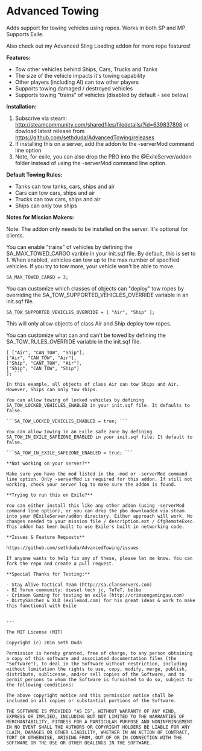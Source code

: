 # Advanced Towing

Adds support for towing vehicles using ropes. Works in both SP and MP. Supports Exile.

Also check out my Advanced Sling Loading addon for more rope features! 

**Features:**

- Tow other vehicles behind Ships, Cars, Trucks and Tanks 
- The size of the vehicle impacts it's towing capability 
- Other players (including AI) can tow other players 
- Supports towing damaged / destroyed vehicles 
- Supports towing "trains" of vehicles (disabled by default - see below) 

**Installation:**

1. Subscrive via steam: http://steamcommunity.com/sharedfiles/filedetails/?id=639837898 or dowload latest release from https://github.com/sethduda/AdvancedTowing/releases
2. If installing this on a server, add the addon to the -serverMod command line option
3. Note, for exile, you can also drop the PBO into the @ExileServer/addon folder instead of using the -serverMod command line option.


**Default Towing Rules:**

- Tanks can tow tanks, cars, ships and air 
- Cars can tow cars, ships and air 
- Trucks can tow cars, ships and air 
- Ships can only tow ships 

**Notes for Mission Makers:**

Note: The addon only needs to be installed on the server. It's optional for clients. 

You can enable "trains" of vehicles by defining the SA_MAX_TOWED_CARGO varible in your init.sqf file. By default, this is set to 1. When enabled, vehicles can tow up to the max number of specified vehicles. If you try to tow more, your vehicle won't be able to move. 

```SA_MAX_TOWED_CARGO = 3; ```

You can customize which classes of objects can "deploy" tow ropes by overriding the SA_TOW_SUPPORTED_VEHICLES_OVERRIDE variable in an init.sqf file. 

```SA_TOW_SUPPORTED_VEHICLES_OVERRIDE = [ "Air", "Ship" ]; ```

This will only allow objects of class Air and Ship deploy tow ropes.

You can customize what can and can't be towed by defining the SA_TOW_RULES_OVERRIDE variable in the init.sqf file. 

```SA_TOW_RULES_OVERRIDE = 
[ ["Air", "CAN_TOW", "Ship"], 
["Air", "CAN_TOW", "Air"], 
["Ship", "CANT_TOW", "Air"], 
["Ship", "CAN_TOW", "Ship"] 
]; ```

In this example, all objects of class Air can tow Ships and Air. However, Ships can only tow ships. 

You can allow towing of locked vehicles by defining SA_TOW_LOCKED_VEHICLES_ENABLED in your init.sqf file. It defaults to false. 

```SA_TOW_LOCKED_VEHICLES_ENABLED = true; ```

You can allow towing in an Exile safe zone by defining SA_TOW_IN_EXILE_SAFEZONE_ENABLED in your init.sqf file. It default to false. 

```SA_TOW_IN_EXILE_SAFEZONE_ENABLED = true; ```

**Not working on your server?**

Make sure you have the mod listed in the -mod or -serverMod command line option. Only -serverMod is required for this addon. If still not working, check your server log to make sure the addon is found. 

**Trying to run this on Exile?**

You can either install this like any other addon (using -serverMod command line option), or you can drop the pbo downloaded via steam into your @ExileServer/addon directory. Either approach will work. No changes needed to your mission file / description.ext / CfgRemoteExec. This addon has been built to use Exile's built in networking code. 

**Issues & Feature Requests**

https://github.com/sethduda/AdvancedTowing/issues 

If anyone wants to help fix any of these, please let me know. You can fork the repo and create a pull request. 

**Special Thanks for Testing:**

- Stay Alive Tactical Team (http://sa.clanservers.com) 
- BI forum community: diesel tech jc, TeTeT, belbo 
- Crimson Gaming for testing on exile (http://crimsongamingau.com)
- DirtySanchez & XLD (exilemod.com) for his great ideas & work to make this functional with Exile


---

The MIT License (MIT)

Copyright (c) 2016 Seth Duda

Permission is hereby granted, free of charge, to any person obtaining a copy of this software and associated documentation files (the "Software"), to deal in the Software without restriction, including without limitation the rights to use, copy, modify, merge, publish, distribute, sublicense, and/or sell copies of the Software, and to permit persons to whom the Software is furnished to do so, subject to the following conditions:

The above copyright notice and this permission notice shall be included in all copies or substantial portions of the Software.

THE SOFTWARE IS PROVIDED "AS IS", WITHOUT WARRANTY OF ANY KIND, EXPRESS OR IMPLIED, INCLUDING BUT NOT LIMITED TO THE WARRANTIES OF MERCHANTABILITY, FITNESS FOR A PARTICULAR PURPOSE AND NONINFRINGEMENT. IN NO EVENT SHALL THE AUTHORS OR COPYRIGHT HOLDERS BE LIABLE FOR ANY CLAIM, DAMAGES OR OTHER LIABILITY, WHETHER IN AN ACTION OF CONTRACT, TORT OR OTHERWISE, ARISING FROM, OUT OF OR IN CONNECTION WITH THE SOFTWARE OR THE USE OR OTHER DEALINGS IN THE SOFTWARE.
